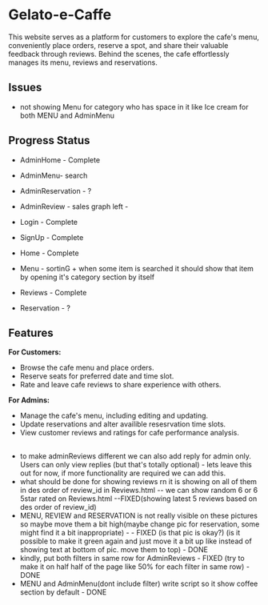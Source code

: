 # Gelato-e-Caffe
This website serves as a platform for customers to explore the cafe's menu, conveniently place orders, reserve a spot, and share their valuable feedback through reviews. Behind the scenes, the cafe effortlessly manages its menu, reviews and reservations.

## Issues
-  not showing Menu for category who has space in it like Ice cream for both MENU and AdminMenu 
  
## Progress Status
- AdminHome - Complete
- AdminMenu- search
- AdminReservation - ?
- AdminReview - sales graph left -
  
- Login - Complete
- SignUp - Complete
- Home - Complete
- Menu - sortinG + when some item is searched it should show that item by opening it's category section by itself 
- Reviews - Complete
- Reservation - ?

## Features

**For Customers:**
- Browse the cafe menu and place orders.
- Reserve seats for preferred date and time slot.
- Rate and leave cafe reviews to share experience with others.

**For Admins:**
- Manage the cafe's menu, including editing and updating.
- Update reservations and alter availible resesrvation time slots.
- View customer reviews and ratings for cafe performance analysis.



##  
- to make adminReviews different we can also add reply for admin only. Users can only view replies (but that's totally optional) - lets leave this out for now, if more functionality are required we can add this.
- what should be done for showing reviews rn it is showing on all of them in des order of review_id in Reviews.html -- we can show random 6 or 6 5star rated on Reviews.html      --FIXED(showing latest 5 reviews based on des order of review_id)
- MENU, REVIEW and RESERVATION is not really visible on these pictures so maybe move them a bit high(maybe change pic for reservation, some might find it a bit inappropriate) -  - FIXED  (is that pic is okay?) (is it possible to make it green again and just move it a bit up like instead of showing text at bottom of pic. move them to top) - DONE
- kindly, put both filters in same row for AdminReviews - FIXED   (try to make it on half half of the page like 50% for each filter in same row) - DONE
- MENU and AdminMenu(dont include filter) write script so it show coffee section by default - DONE
  
